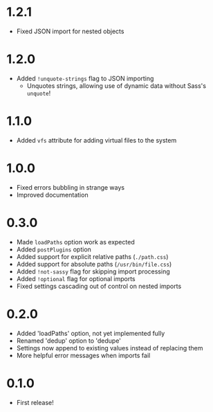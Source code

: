 # 1.2.1
- Fixed JSON import for nested objects

# 1.2.0
- Added `!unquote-strings` flag to JSON importing
	- Unquotes strings, allowing use of dynamic data without Sass's `unquote`!

# 1.1.0
- Added `vfs` attribute for adding virtual files to the system

# 1.0.0
- Fixed errors bubbling in strange ways
- Improved documentation

# 0.3.0
- Made `loadPaths` option work as expected
- Added `postPlugins` option
- Added support for explicit relative paths (`./path.css`)
- Added support for absolute paths (`/usr/bin/file.css`)
- Added `!not-sassy` flag for skipping import processing
- Added `!optional` flag for optional imports
- Fixed settings cascading out of control on nested imports

# 0.2.0
- Added 'loadPaths' option, not yet implemented fully
- Renamed 'dedup' option to 'dedupe'
- Settings now append to existing values instead of replacing them
- More helpful error messages when imports fail

# 0.1.0
- First release!